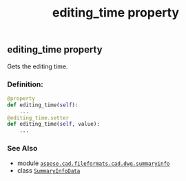 ﻿---
title: editing_time property
second_title: Aspose.CAD for Python via .NET API References
description: 
type: docs
weight: 60
url: /python-net/aspose.cad.fileformats.cad.dwg.summaryinfo/summaryinfodata/editing_time/
is_root: false
---

## editing_time property


Gets the editing time.
### Definition:
```python
@property
def editing_time(self):
    ...
@editing_time.setter
def editing_time(self, value):
    ...
```

### See Also
* module [`aspose.cad.fileformats.cad.dwg.summaryinfo`](../../)
* class [`SummaryInfoData`](/cad/python-net/aspose.cad.fileformats.cad.dwg.summaryinfo/summaryinfodata)
